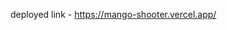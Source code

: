 deployed link - <a hrfc="https://mango-shooter.vercel.app/"> https://mango-shooter.vercel.app/ </a>
